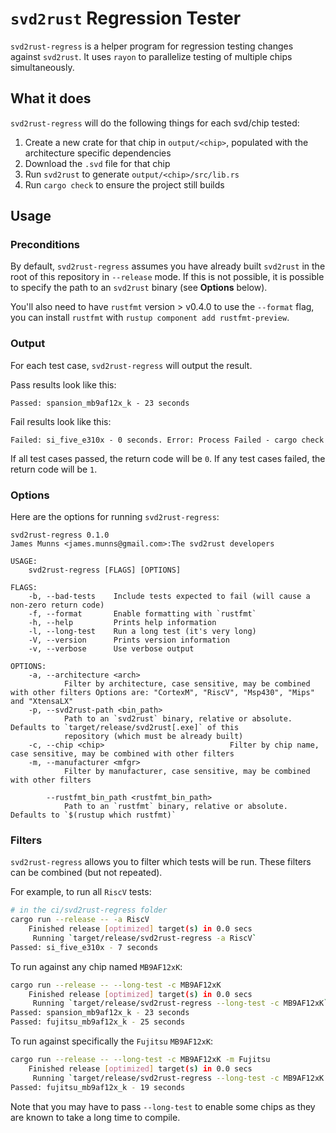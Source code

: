 # `svd2rust` Regression Tester

`svd2rust-regress` is a helper program for regression testing changes against `svd2rust`. It uses `rayon` to parallelize testing of multiple chips simultaneously.

## What it does

`svd2rust-regress` will do the following things for each svd/chip tested:

1. Create a new crate for that chip in `output/<chip>`, populated with the architecture specific dependencies
2. Download the `.svd` file for that chip
3. Run `svd2rust` to generate `output/<chip>/src/lib.rs`
4. Run `cargo check` to ensure the project still builds

## Usage

### Preconditions

By default, `svd2rust-regress` assumes you have already built `svd2rust` in the root of this repository in `--release` mode.
If this is not possible, it is possible to specify the path to an `svd2rust` binary (see **Options** below).

You'll also need to have `rustfmt` version > v0.4.0 to use the `--format` flag, you can install `rustfmt` with `rustup component add rustfmt-preview`.

### Output

For each test case, `svd2rust-regress` will output the result.

Pass results look like this:

```text
Passed: spansion_mb9af12x_k - 23 seconds
```

Fail results look like this:

```text
Failed: si_five_e310x - 0 seconds. Error: Process Failed - cargo check
```

If all test cases passed, the return code will be `0`. If any test cases failed, the return code will be `1`.

### Options

Here are the options for running `svd2rust-regress`:


```text
svd2rust-regress 0.1.0
James Munns <james.munns@gmail.com>:The svd2rust developers

USAGE:
    svd2rust-regress [FLAGS] [OPTIONS]

FLAGS:
    -b, --bad-tests    Include tests expected to fail (will cause a non-zero return code)
    -f, --format       Enable formatting with `rustfmt`
    -h, --help         Prints help information
    -l, --long-test    Run a long test (it's very long)
    -V, --version      Prints version information
    -v, --verbose      Use verbose output

OPTIONS:
    -a, --architecture <arch>
            Filter by architecture, case sensitive, may be combined with other filters Options are: "CortexM", "RiscV", "Msp430", "Mips" and "XtensaLX"
    -p, --svd2rust-path <bin_path>
            Path to an `svd2rust` binary, relative or absolute. Defaults to `target/release/svd2rust[.exe]` of this
            repository (which must be already built)
    -c, --chip <chip>                            Filter by chip name, case sensitive, may be combined with other filters
    -m, --manufacturer <mfgr>
            Filter by manufacturer, case sensitive, may be combined with other filters

        --rustfmt_bin_path <rustfmt_bin_path>
            Path to an `rustfmt` binary, relative or absolute. Defaults to `$(rustup which rustfmt)`
```

### Filters

`svd2rust-regress` allows you to filter which tests will be run. These filters can be combined (but not repeated).

For example, to run all `RiscV` tests:

```bash
# in the ci/svd2rust-regress folder
cargo run --release -- -a RiscV
    Finished release [optimized] target(s) in 0.0 secs
     Running `target/release/svd2rust-regress -a RiscV`
Passed: si_five_e310x - 7 seconds
```

To run against any chip named `MB9AF12xK`:

```bash
cargo run --release -- --long-test -c MB9AF12xK
    Finished release [optimized] target(s) in 0.0 secs
     Running `target/release/svd2rust-regress --long-test -c MB9AF12xK`
Passed: spansion_mb9af12x_k - 23 seconds
Passed: fujitsu_mb9af12x_k - 25 seconds
```

To run against specifically the `Fujitsu` `MB9AF12xK`:
```bash
cargo run --release -- --long-test -c MB9AF12xK -m Fujitsu
    Finished release [optimized] target(s) in 0.0 secs
     Running `target/release/svd2rust-regress --long-test -c MB9AF12xK -m Fujitsu`
Passed: fujitsu_mb9af12x_k - 19 seconds
```

Note that you may have to pass `--long-test` to enable some chips as they are known to take a long time to compile.
